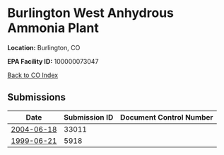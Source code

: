 # Burlington West Anhydrous Ammonia Plant

**Location:** Burlington, CO

**EPA Facility ID:** 100000073047

[Back to CO Index](../../index.md)

## Submissions

| Date | Submission ID | Document Control Number |
|------|--------------|-------------------------|
| [2004-06-18](submissions/33011.md) | 33011 |  |
| [1999-06-21](submissions/5918.md) | 5918 |  |
